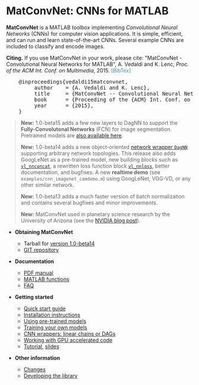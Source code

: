 # MatConvNet: CNNs for MATLAB

**MatConvNet** is a MATLAB toolbox implementing *Convolutional Neural
Networks* (CNNs) for computer vision applications. It is simple,
efficient, and can run and learn state-of-the-art CNNs. Several
example CNNs are included to classify and encode images.

**Citing.** If you use MatConvNet in your work, please cite:
"MatConvNet - Convolutional Neural Networks for MATLAB", A. Vedaldi
and K. Lenc, *Proc. of the ACM Int. Conf. on Multimedia*, 2015. <span
style="color:#428bca;"
onclick="toggle_visibility('bibentry');">[BibTex]</span>

<pre class="shy" id="bibentry">
    @inproceedings{vedaldi15matconvnet,
         author    = {A. Vedaldi and K. Lenc},
         title     = {MatConvNet -- Convolutional Neural Networks for MATLAB},
         book      = {Proceeding of the {ACM} Int. Conf. on Multimedia}
         year      = {2015},
    }
</pre>

> **New:** 1.0-beta15 adds a few new layers to DagNN to support the
> **Fully-Convolutonal Networks** (FCN) for image
> segmentation. Pretrained models are
> [also available here](pretrained.md).
>
> **New:** 1.0-beta14 adds a new object-oriented
> [network wrapper `DagNN`](wrappers.md) supporting arbitrary network
> topologies. This release also adds GoogLeNet as a pre-trained model,
> new building blocks such as [`vl_nnconcat`](mfiles/vl_nnconcat.md),
> a rewritten loss function block [`vl_nnloss`](mfiles/vl_nnloss.md),
> better documentation, and bugfixes. A new **realtime demo** (see
> `examples/cnn_imagenet_camdemo.m`) using GoogLeNet, VGG-VD, or any
> other similar network.
>
> **New:** 1.0-beta13 adds a much faster version of batch
> normalization and contains several bugfixes and minor improvements.
>
> **New:** MatConvNet used in planetary science research by the
> University of Arizona (see the
> [NVIDIA blog post](http://devblogs.nvidia.com/parallelforall/deep-learning-image-understanding-planetary-science/)).

*   **Obtaining MatConvNet**
    - Tarball for [version 1.0-beta14](download/matconvnet-1.0-beta14.tar.gz)
    - [GIT repository](http://www.github.com/vlfeat/matconvnet.git)

*   **Documentation**
    - [PDF manual](matconvnet-manual.pdf)
    - [MATLAB functions](functions.md)
    - [FAQ](faq.md)

*   **Getting started**
    - [Quick start guide](quick.md)
    - [Installation instructions](install.md)
    - [Using pre-trained models](pretrained.md)
    - [Training your own models](training.md)
    - [CNN wrappers: linear chains or DAGs](wrappers.md)
    - [Working with GPU accelerated code](gpu.md)
    - [Tutorial](http://www.robots.ox.ac.uk/~vgg/practicals/cnn/index.html),
      [slides](http://www.robots.ox.ac.uk/~vedaldi/assets/teach/2015/vedaldi15aims-bigdata-lecture-4-deep-learning-handout.pdf)

*   **Other information**
    - [Changes](about/#changes)
    - [Developing the library](developers.md)

